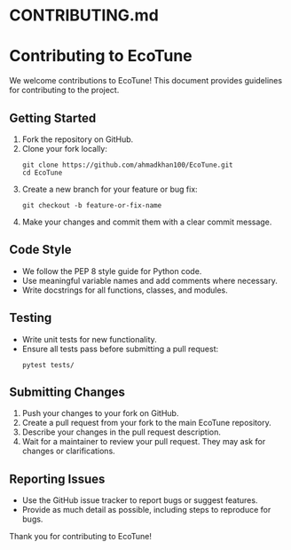 # CONTRIBUTING.md

# Contributing to EcoTune

We welcome contributions to EcoTune! This document provides guidelines for contributing to the project.

## Getting Started

1. Fork the repository on GitHub.
2. Clone your fork locally:
   ```
   git clone https://github.com/ahmadkhan100/EcoTune.git
   cd EcoTune
   ```
3. Create a new branch for your feature or bug fix:
   ```
   git checkout -b feature-or-fix-name
   ```
4. Make your changes and commit them with a clear commit message.

## Code Style

- We follow the PEP 8 style guide for Python code.
- Use meaningful variable names and add comments where necessary.
- Write docstrings for all functions, classes, and modules.

## Testing

- Write unit tests for new functionality.
- Ensure all tests pass before submitting a pull request:
  ```
  pytest tests/
  ```

## Submitting Changes

1. Push your changes to your fork on GitHub.
2. Create a pull request from your fork to the main EcoTune repository.
3. Describe your changes in the pull request description.
4. Wait for a maintainer to review your pull request. They may ask for changes or clarifications.

## Reporting Issues

- Use the GitHub issue tracker to report bugs or suggest features.
- Provide as much detail as possible, including steps to reproduce for bugs.

Thank you for contributing to EcoTune!

